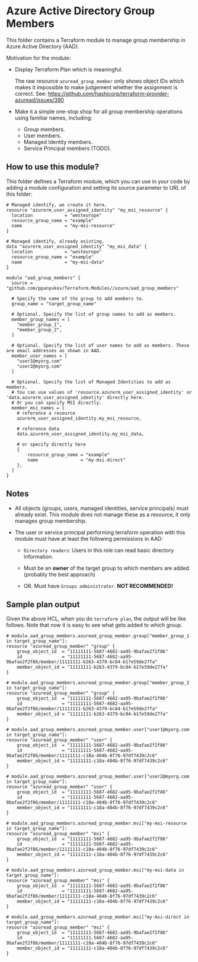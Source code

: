 # Azure Active Directory Group Members

This folder contains a Terraform module to manage group membership in Azure Active Directory (AAD).

Motivation for the module:

* Display Terraform Plan which is meaningful.

    The raw resource `azuread_group_member` only shows object IDs
    which makes it impossible to make judgement whether the assignment is correct. See: https://github.com/hashicorp/terraform-provider-azuread/issues/390


* Make it a simple one-stop shop for all group membership operations using familiar names, including:
    * Group members.
    * User members.
    * Managed Identity members.
    * Service Principal members (TODO).


## How to use this module?

This folder defines a Terraform module, which you can use in your code by adding a module configuration and setting its source parameter to URL of this folder: 



```hcl
# Managed identify, we create it here.
resource "azurerm_user_assigned_identity" "my_msi_resource" {
  location            = "westeurope"
  resource_group_name = "example"
  name                = "my-msi-resource"
}

# Managed identify, already existing.
data "azurerm_user_assigned_identity" "my_msi_data" {
  location            = "westeurope"
  resource_group_name = "example"
  name                = "my-msi-data"
}

module "aad_group_members" {
  source = "github.com/ppanyukov/Terraform.Modules//azure/aad_group_members"

  # Specify the name of the group to add members to.
  group_name = "target_group_name"

  # Optional. Specify the list of group names to add as members.
  member_group_names = [
    "member_group_1",
    "member_group_2",
  ]

  # Optional. Specify the list of user names to add as members. These are email addresses as shown in AAD.
  member_user_names = [
    "user1@myorg.com"
    "user2@myorg.com"
  ]

  # Optional. Specify the list of Managed Identities to add as members.
  # You can use values of 'resource.azurerm_user_assigned_identity' or 'data.azurerm_user_assigned_identity' directly here.
  # Or you can specify MSI directly.
  member_msi_names = [
    # reference a resource
    azurerm_user_assigned_identity.my_msi_resource,

    # reference data
    data.azurerm_user_assigned_identity.my_msi_data,

    # or specify directly here
    {
        resource_group_name = "example"
        name                = "my-msi-direct"
    },
  ]
}
```

## Notes

* All objects (groups, users, managed identities, service principals) must already exist. This module does not manage these as a resource, it only manages group membership.

* The user or service principal performing terraform operation with this module must have at least the following permissions in AAD:

    * `Directory readers`: Users in this role can read basic directory information.

    * Must be an **owner** of the target group to which members are added. (probably the best approach)

    * OR. Must have `Groups administrator`. **NOT RECOMMENDED!**

## Sample plan output

Given the above HCL, when you do `terraform plan`, the output will be like follows. Note that now it is easy to see what gets added to which group.

```hcl
# module.aad_group_members.azuread_group_member.group["member_group_1 in target_group_name"]:
resource "azuread_group_member" "group" {
    group_object_id  = "11111111-5687-4682-aa95-9bafae2f2f86"
    id               = "11111111-5687-4682-aa95-9bafae2f2f86/member/11111111-b263-4379-bc84-b17e59de27fa"
    member_object_id = "11111111-b263-4379-bc84-b17e59de27fa"
}

# module.aad_group_members.azuread_group_member.group["member_group_2 in target_group_name"]:
resource "azuread_group_member" "group" {
    group_object_id  = "11111111-5687-4682-aa95-9bafae2f2f86"
    id               = "11111111-5687-4682-aa95-9bafae2f2f86/member/11111111-b263-4379-bc84-b17e59de27fa"
    member_object_id = "11111111-b263-4379-bc84-b17e59de27fa"
}

# module.aad_group_members.azuread_group_member.user["user1@myorg.com in target_group_name"]:
resource "azuread_group_member" "user" {
    group_object_id  = "11111111-5687-4682-aa95-9bafae2f2f86"
    id               = "11111111-5687-4682-aa95-9bafae2f2f86/member/11111111-c18a-404b-8f76-97df7439c2c6"
    member_object_id = "11111111-c18a-404b-8f76-97df7439c2c6"
}

# module.aad_group_members.azuread_group_member.user["user2@myorg.com in target_group_name"]:
resource "azuread_group_member" "user" {
    group_object_id  = "11111111-5687-4682-aa95-9bafae2f2f86"
    id               = "11111111-5687-4682-aa95-9bafae2f2f86/member/11111111-c18a-404b-8f76-97df7439c2c6"
    member_object_id = "11111111-c18a-404b-8f76-97df7439c2c6"
}

# module.aad_group_members.azuread_group_member.msi["my-msi-resource in target_group_name"]:
resource "azuread_group_member" "msi" {
    group_object_id  = "11111111-5687-4682-aa95-9bafae2f2f86"
    id               = "11111111-5687-4682-aa95-9bafae2f2f86/member/11111111-c18a-404b-8f76-97df7439c2c6"
    member_object_id = "11111111-c18a-404b-8f76-97df7439c2c6"
}

# module.aad_group_members.azuread_group_member.msi["my-msi-data in target_group_name"]:
resource "azuread_group_member" "msi" {
    group_object_id  = "11111111-5687-4682-aa95-9bafae2f2f86"
    id               = "11111111-5687-4682-aa95-9bafae2f2f86/member/11111111-c18a-404b-8f76-97df7439c2c6"
    member_object_id = "11111111-c18a-404b-8f76-97df7439c2c6"
}

# module.aad_group_members.azuread_group_member.msi["my-msi-direct in target_group_name"]:
resource "azuread_group_member" "msi" {
    group_object_id  = "11111111-5687-4682-aa95-9bafae2f2f86"
    id               = "11111111-5687-4682-aa95-9bafae2f2f86/member/11111111-c18a-404b-8f76-97df7439c2c6"
    member_object_id = "11111111-c18a-404b-8f76-97df7439c2c6"
}
```



